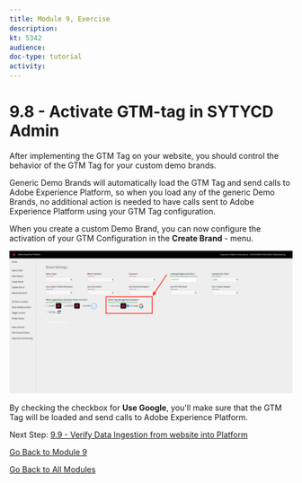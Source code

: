```yaml
---
title: Module 9, Exercise
description: 
kt: 5342
audience: 
doc-type: tutorial
activity: 
---
```


# 9.8 - Activate GTM-tag in SYTYCD Admin

After implementing the GTM Tag on your website, you should control the behavior of the GTM Tag for your custom demo brands.

Generic Demo Brands will automatically load the GTM Tag and send calls to Adobe Experience Platform, so when you load any of the generic Demo Brands, no additional action is needed to have calls sent to Adobe Experience Platform using your GTM Tag configuration.

When you create a custom Demo Brand, you can now configure the activation of your GTM Configuration in the **Create Brand** - menu.

![Verify Calls](./images/admintms.png)

By checking the checkbox for **Use Google**, you'll make sure that the GTM Tag will be loaded and send calls to Adobe Experience Platform.

Next Step: [9.9 - Verify Data Ingestion from website into Platform](./ex9.md)

[Go Back to Module 9](./data-ingestion-using-google-tag-manager-and-google-analytics.md)

[Go Back to All Modules](../../README.md)
